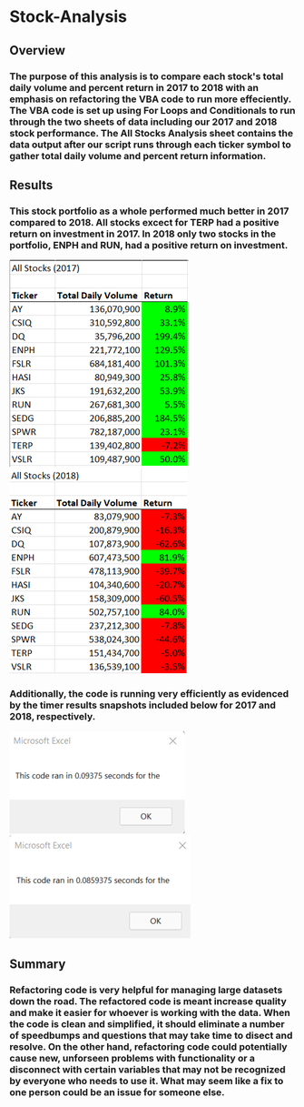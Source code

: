 # Stock-Analysis

## Overview

### The purpose of this analysis is to compare each stock's total daily volume and percent return in 2017 to 2018 with an emphasis on refactoring the VBA code to run more effeciently. The VBA code is set up using For Loops and Conditionals to run through the two sheets of data including our 2017 and 2018 stock performance. The All Stocks Analysis sheet contains the data output after our script runs through each ticker symbol to gather total daily volume and percent return information.

## Results

### This stock portfolio as a whole performed much better in 2017 compared to 2018. All stocks excect for TERP had a positive return on investment in 2017. In 2018 only two stocks in the portfolio, ENPH and RUN, had a positive return on investment. 
![stocks2017](stocks2017.png) ![stocks2018](stocks2018.png)

### Additionally, the code is running very efficiently as evidenced by the timer results snapshots included below for 2017 and 2018, respectively. 
![VBA_Challenge_2017](VBA_Challenge_2017.png) ![VBA_Challenge_2018](VBA_Challenge_2018.png)

## Summary

### Refactoring code is very helpful for managing large datasets down the road. The refactored code is meant increase quality and make it easier for whoever is working with the data. When the code is clean and simplified, it should eliminate a number of speedbumps and questions that may take time to disect and resolve. On the other hand, refactoring code could potentially cause new, unforseen problems with functionality or a disconnect with certain variables that may not be recognized by everyone who needs to use it. What may seem like a fix to one person could be an issue for someone else.

